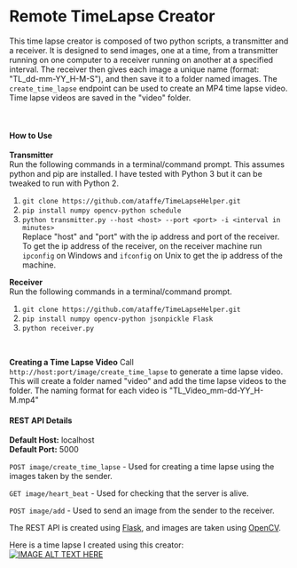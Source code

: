 # Remote TimeLapse Creator
This time lapse creator is composed of two python scripts, a transmitter and a receiver.
 It is designed to send images, one at a time, from a transmitter running on one computer to a receiver running on another at a specified interval.
 The receiver then gives each image a unique name (format: "TL_dd-mm-YY_H-M-S"), and then save it to a folder named images. The `create_time_lapse` endpoint
 can be used to create an MP4 time lapse video. Time lapse videos are saved in the "video" folder.
 
<br>

#### How to Use
**Transmitter**   
Run the following commands in a terminal/command prompt. This assumes python and pip are installed. I have tested with Python 3
but it can be tweaked to run with Python 2.
1. `git clone https://github.com/ataffe/TimeLapseHelper.git`
2. `pip install numpy opencv-python schedule`
3. `python transmitter.py --host <host> --port <port> -i <interval in minutes>`   
Replace "host" and "port" with the ip address and port of the receiver.
To get the ip address of the receiver, on the receiver machine run `ipconfig` on Windows and
`ifconfig` on Unix to get the ip address of the machine. 
 
 **Receiver**   
 Run the following commands in a terminal/command prompt.
 1. `git clone https://github.com/ataffe/TimeLapseHelper.git`
 2. `pip install numpy opencv-python jsonpickle Flask`
 3. `python receiver.py`
 
 <br>
 
 **Creating a Time Lapse Video**
 Call `http://host:port/image/create_time_lapse` to generate a time lapse video. This will create a folder named "video"
 and add the time lapse videos to the folder. The naming format for each video is "TL_Video_mm-dd-YY_H-M.mp4"
 
#### REST API Details
**Default Host:** localhost  
**Default Port:** 5000

`POST image/create_time_lapse` - Used for creating a time lapse using the images taken by the sender.

`GET image/heart_beat` - Used for checking that the server is alive.

`POST image/add` - Used to send an image from the sender to the receiver.

The REST API is created using [Flask](https://flask.palletsprojects.com/en/2.1.x/), and images are taken using [OpenCV](https://opencv.org/).

Here is a time lapse I created using this creator:   
[![IMAGE ALT TEXT HERE](https://img.youtube.com/vi/5YqcoLguYZo/0.jpg)](https://www.youtube.com/watch?v=5YqcoLguYZo)
